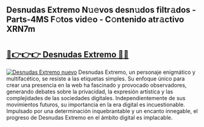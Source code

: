## Desnudas Extremo N𝚞𝚎vos desn𝚞dos filtr𝚊dos - Parts-4MS F𝚘tos vid𝚎o - C𝚘ntenido atr𝚊ctivo XRN7m

# <h2><a href="http://mb4c49h.tromn.icu/?c=Desnudas+Extremo">🔗👉👉👉 Desnudas Extremo 🔗🔗</a></h2>

[![Desnudas Extremo nuevo](https://i.imgur.com/pEAQMta.gif)](http://mb4c49h.tromn.icu/?c=Desnudas+Extremo)
Desnudas Extremo, un personaje enigmático y multifacético, se resiste a las etiquetas simples. Su enfoque único para crear una presencia en la web ha fascinado y provocado observadores, generando debates sobre la privacidad, la expresión artística y las complejidades de las sociedades digitales. Independientemente de sus movimientos futuros, su importancia en la era digital es incuestionable. Impulsado por una determinación inquebrantable y un encanto innegable, el progreso de Desnudas Extremo en el ámbito digital es implacable.
